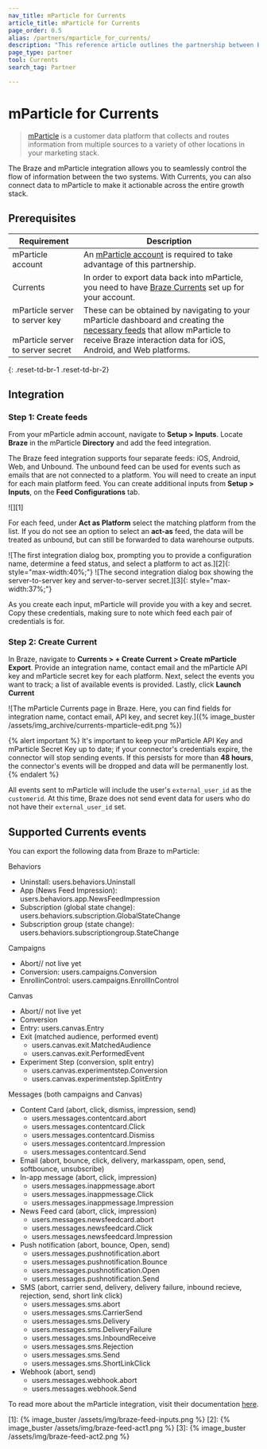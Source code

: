 ```yaml
---
nav_title: mParticle for Currents
article_title: mParticle for Currents
page_order: 0.5
alias: /partners/mparticle_for_currents/
description: "This reference article outlines the partnership between Braze Currents and mParticle, a customer data platform that collects and routes information between sources in your marketing stack."
page_type: partner
tool: Currents
search_tag: Partner

---
```


# mParticle for Currents

> [mParticle](https://www.mparticle.com) is a customer data platform that collects and routes information from multiple sources to a variety of other locations in your marketing stack.

The Braze and mParticle integration allows you to seamlessly control the flow of information between the two systems. With Currents, you can also connect data to mParticle to make it actionable across the entire growth stack. 

## Prerequisites

| Requirement | Description |
| ----------- | ----------- |
| mParticle account | An [mParticle account](https://app.mparticle.com/login) is required to take advantage of this partnership. |
| Currents | In order to export data back into mParticle, you need to have [Braze Currents]({{site.baseurl}}/user_guide/data_and_analytics/braze_currents/#access-currents) set up for your account. |
| mParticle server to server key<br><br>mParticle server to server secret | These can be obtained by navigating to your mParticle dashboard and creating the [necessary feeds](#step-1-create-feeds) that allow mParticle to receive Braze interaction data for iOS, Android, and Web platforms.|
{: .reset-td-br-1 .reset-td-br-2}

## Integration

### Step 1: Create feeds

From your mParticle admin account, navigate to **Setup > Inputs**. Locate **Braze** in the mParticle **Directory** and add the feed integration.

The Braze feed integration supports four separate feeds: iOS, Android, Web, and Unbound. The unbound feed can be used for events such as emails that are not connected to a platform. You will need to create an input for each main platform feed. You can create additional inputs from **Setup > Inputs**, on the **Feed Configurations** tab.

![][1]

For each feed, under **Act as Platform** select the matching platform from the list. If you do not see an option to select an **act-as** feed, the data will be treated as unbound, but can still be forwarded to data warehourse outputs.

![The first integration dialog box, prompting you to provide a configuration name, determine a feed status, and select a platform to act as.][2]{: style="max-width:40%;"}  ![The second integration dialog box showing the server-to-server key and server-to-server secret.][3]{: style="max-width:37%;"}

As you create each input, mParticle will provide you with a key and secret. Copy these credentials, making sure to note which feed each pair of credentials is for.

### Step 2: Create Current

In Braze, navigate to **Currents > + Create Current > Create mParticle Export**. Provide an integration name,  contact email and the mParticle API key and mParticle secret key for each platform. Next, select the events you want to track; a list of available events is provided. Lastly, click **Launch Current**

![The mParticle Currents page in Braze. Here, you can find fields for integration name, contact email, API key, and secret key.]({% image_buster /assets/img_archive/currents-mparticle-edit.png %})

{% alert important %}
It's important to keep your mParticle API Key and mParticle Secret Key up to date; if your connector's credentials expire, the connector will stop sending events. If this persists for more than **48 hours**, the connector's events will be dropped and data will be permanently lost.
{% endalert %}

All events sent to mParticle will include the user's `external_user_id` as the `customerid`. At this time, Braze does not send event data for users who do not have their `external_user_id` set.

## Supported Currents events

You can export the following data from Braze to mParticle:

Behaviors
- Uninstall: users.behaviors.Uninstall
- App (News Feed Impression): users.behaviors.app.NewsFeedImpression
- Subscription (global state change): users.behaviors.subscription.GlobalStateChange
- Subscription group (state change): users.behaviors.subscriptiongroup.StateChange
  
Campaigns
- Abort// not live yet
- Conversion: users.campaigns.Conversion
- EnrollinControl: users.campaigns.EnrollInControl
  
Canvas
- Abort// not live yet
- Conversion
- Entry: users.canvas.Entry
- Exit (matched audience, performed event)
  - users.canvas.exit.MatchedAudience
  - users.canvas.exit.PerformedEvent
- Experiment Step (conversion, split entry)
  - users.canvas.experimentstep.Conversion
  - users.canvas.experimentstep.SplitEntry

Messages (both campaigns and Canvas)
- Content Card (abort, click, dismiss, impression, send)
  - users.messages.contentcard.abort
  - users.messages.contentcard.Click
  - users.messages.contentcard.Dismiss
  - users.messages.contentcard.Impression
  - users.messages.contentcard.Send
- Email (abort, bounce, click, delivery, markasspam, open, send, softbounce, unsubscribe)
- In-app message (abort, click, impression)
  - users.messages.inappmessage.abort
  - users.messages.inappmessage.Click
  - users.messages.inappmessage.Impression
- News Feed card (abort, click, impression)
  - users.messages.newsfeedcard.abort
  - users.messages.newsfeedcard.Click
  - users.messages.newsfeedcard.Impression
- Push notification (abort, bounce, Open, send)
  - users.messages.pushnotification.abort
  - users.messages.pushnotification.Bounce
  - users.messages.pushnotification.Open
  - users.messages.pushnotification.Send
- SMS (abort, carrier send, delivery, delivery failure, inbound recieve, rejection, send, short link click)
  - users.messages.sms.abort
  - users.messages.sms.CarrierSend
  - users.messages.sms.Delivery
  - users.messages.sms.DeliveryFailure
  - users.messages.sms.InboundReceive
  - users.messages.sms.Rejection
  - users.messages.sms.Send
  - users.messages.sms.ShortLinkClick
- Webhook (abort, send)
  - users.messages.webhook.abort
  - users.messages.webhook.Send

To read more about the mParticle integration, visit their documentation [here](http://docs.mparticle.com/integrations/braze/feed).

[1]: {% image_buster /assets/img/braze-feed-inputs.png %}
[2]: {% image_buster /assets/img/braze-feed-act1.png %}
[3]: {% image_buster /assets/img/braze-feed-act2.png %}
